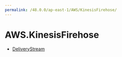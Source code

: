 ```yaml
---
permalink: /48.0.0/ap-east-1/AWS/KinesisFirehose/
---
```


# AWS.KinesisFirehose



* [DeliveryStream](DeliveryStream.md)